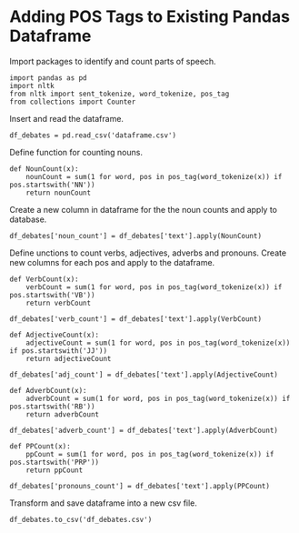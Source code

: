 # Adding POS Tags to Existing Pandas Dataframe
Import packages to identify and count parts of speech.

    import pandas as pd 
    import nltk
    from nltk import sent_tokenize, word_tokenize, pos_tag
    from collections import Counter

Insert and read the dataframe.
    
    df_debates = pd.read_csv('dataframe.csv')

Define function for counting nouns.

    def NounCount(x):
        nounCount = sum(1 for word, pos in pos_tag(word_tokenize(x)) if pos.startswith('NN'))
        return nounCount

Create a new column in dataframe for the the noun counts and apply to database.

    df_debates['noun_count'] = df_debates['text'].apply(NounCount)

Define unctions to count verbs, adjectives, adverbs and pronouns. Create new columns for each pos and apply to the dataframe.

    def VerbCount(x):
        verbCount = sum(1 for word, pos in pos_tag(word_tokenize(x)) if pos.startswith('VB'))
        return verbCount

    df_debates['verb_count'] = df_debates['text'].apply(VerbCount)

    def AdjectiveCount(x):
        adjectiveCount = sum(1 for word, pos in pos_tag(word_tokenize(x)) if pos.startswith('JJ'))
        return adjectiveCount

    df_debates['adj_count'] = df_debates['text'].apply(AdjectiveCount)

    def AdverbCount(x): 
        adverbCount = sum(1 for word, pos in pos_tag(word_tokenize(x)) if pos.startswith('RB'))
        return adverbCount

    df_debates['adverb_count'] = df_debates['text'].apply(AdverbCount)

    def PPCount(x): 
        ppCount = sum(1 for word, pos in pos_tag(word_tokenize(x)) if pos.startswith('PRP'))
        return ppCount

    df_debates['pronouns_count'] = df_debates['text'].apply(PPCount)

Transform and save dataframe into a new csv file.

    df_debates.to_csv('df_debates.csv')